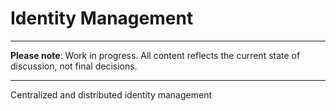 # Identity Management <!-- {docsify-ignore-all} -->

---

**Please note**: Work in progress. All content reflects the current state of discussion, not final decisions.

---

Centralized and distributed identity management
